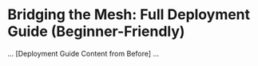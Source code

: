 # Bridging the Mesh: Full Deployment Guide (Beginner-Friendly)

... [Deployment Guide Content from Before] ...
